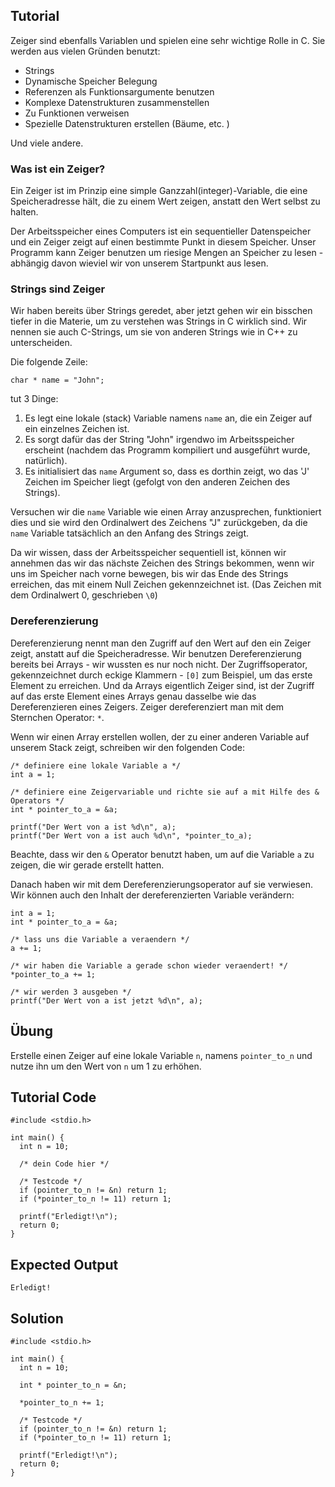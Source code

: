 Tutorial
--------

Zeiger sind ebenfalls Variablen und spielen eine sehr wichtige Rolle in C. Sie werden aus vielen Gründen benutzt:

* Strings
* Dynamische Speicher Belegung
* Referenzen als Funktionsargumente benutzen
* Komplexe Datenstrukturen zusammenstellen
* Zu Funktionen verweisen
* Spezielle Datenstrukturen erstellen (Bäume, etc. )

Und viele andere.

### Was ist ein Zeiger?

Ein Zeiger ist im Prinzip eine simple Ganzzahl(integer)-Variable, die eine Speicheradresse hält, die zu einem Wert zeigen, anstatt den Wert selbst zu halten.

Der Arbeitsspeicher eines Computers ist ein sequentieller Datenspeicher und ein Zeiger zeigt auf einen bestimmte Punkt in diesem Speicher. Unser Programm kann Zeiger benutzen um riesige Mengen an Speicher zu lesen - abhängig davon wieviel wir von unserem Startpunkt aus lesen.

### Strings sind Zeiger

Wir haben bereits über Strings geredet, aber jetzt gehen wir ein bisschen tiefer in die Materie, um zu verstehen was Strings in C wirklich sind. Wir nennen sie auch C-Strings, um sie von anderen Strings wie in C++ zu unterscheiden.

Die folgende Zeile:

    char * name = "John";

tut 3 Dinge:

1. Es legt eine lokale (stack) Variable namens `name` an, die ein Zeiger auf ein einzelnes Zeichen ist.
2. Es sorgt dafür das der String "John" irgendwo im Arbeitsspeicher erscheint (nachdem das Programm kompiliert und ausgeführt wurde, natürlich).
3. Es initialisiert das `name` Argument so, dass es dorthin zeigt, wo das 'J' Zeichen im Speicher liegt (gefolgt von den anderen Zeichen des Strings).

Versuchen wir die `name` Variable wie einen Array anzusprechen, funktioniert dies und sie wird den Ordinalwert des Zeichens "J" zurückgeben, da die `name` Variable tatsächlich an den Anfang des Strings zeigt.

Da wir wissen, dass der Arbeitsspeicher sequentiell ist, können wir annehmen das wir das nächste Zeichen des Strings bekommen, wenn wir uns im Speicher nach vorne bewegen, bis wir das Ende des Strings erreichen, das mit einem Null Zeichen gekennzeichnet ist. (Das Zeichen mit dem Ordinalwert 0, geschrieben `\0`)

### Dereferenzierung

Dereferenzierung nennt man den Zugriff auf den Wert auf den ein Zeiger zeigt, anstatt auf die Speicheradresse. Wir benutzen Dereferenzierung bereits bei Arrays - wir wussten es nur noch nicht. Der Zugriffsoperator, gekennzeichnet durch eckige Klammern - `[0]` zum Beispiel, um das erste Element zu erreichen. Und da Arrays eigentlich Zeiger sind, ist der Zugriff auf das erste Element eines Arrays genau dasselbe wie das Dereferenzieren eines Zeigers. Zeiger dereferenziert man mit dem Sternchen Operator: `*`.

Wenn wir einen Array erstellen wollen, der zu einer anderen Variable auf unserem Stack zeigt, schreiben wir den folgenden Code:

    /* definiere eine lokale Variable a */
    int a = 1;

    /* definiere eine Zeigervariable und richte sie auf a mit Hilfe des & Operators */
    int * pointer_to_a = &a;

    printf("Der Wert von a ist %d\n", a);
    printf("Der Wert von a ist auch %d\n", *pointer_to_a);

Beachte, dass wir den `&` Operator benutzt haben, um auf die Variable `a` zu zeigen, die wir gerade erstellt hatten.

Danach haben wir mit dem Dereferenzierungsoperator auf sie verwiesen. Wir können auch den Inhalt der dereferenzierten Variable verändern:

    int a = 1;
    int * pointer_to_a = &a;

    /* lass uns die Variable a veraendern */
    a += 1;

    /* wir haben die Variable a gerade schon wieder veraendert! */
    *pointer_to_a += 1;

    /* wir werden 3 ausgeben */
    printf("Der Wert von a ist jetzt %d\n", a);

Übung
-----

Erstelle einen Zeiger auf eine lokale Variable `n`, namens `pointer_to_n` und nutze ihn um den Wert von `n` um 1 zu erhöhen.

Tutorial Code
-------------

    #include <stdio.h>

    int main() {
      int n = 10;

      /* dein Code hier */

      /* Testcode */
      if (pointer_to_n != &n) return 1;
      if (*pointer_to_n != 11) return 1;

      printf("Erledigt!\n");
      return 0;
    }

Expected Output
-----------------

    Erledigt!

Solution
------

    #include <stdio.h>

    int main() {
      int n = 10;

      int * pointer_to_n = &n;

      *pointer_to_n += 1;

      /* Testcode */
      if (pointer_to_n != &n) return 1;
      if (*pointer_to_n != 11) return 1;

      printf("Erledigt!\n");
      return 0;
    }
